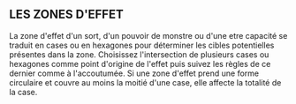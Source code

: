 ## LES ZONES D'EFFET

La zone d'effet d'un sort, d'un pouvoir de monstre ou d'une
etre capacité se traduit en cases ou en hexagones pour
déterminer les cibles potentielles présentes dans la zone.
Choisissez l'intersection de plusieurs cases ou hexagones
comme point d'origine de l'effet puis suivez les règles de ce
dernier comme à l'accoutumée. Si une zone d'effet prend une
forme circulaire et couvre au moins la moitié d'une case, elle
affecte la totalité de la case.
